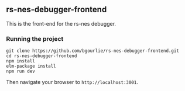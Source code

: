 ## rs-nes-debugger-frontend

This is the front-end for the rs-nes debugger.

### Running the project

    git clone https://github.com/bgourlie/rs-nes-debugger-frontend.git
    cd rs-nes-debugger-frontend
    npm install
    elm-package install
    npm run dev
    
Then navigate your browser to `http://localhost:3001`.

